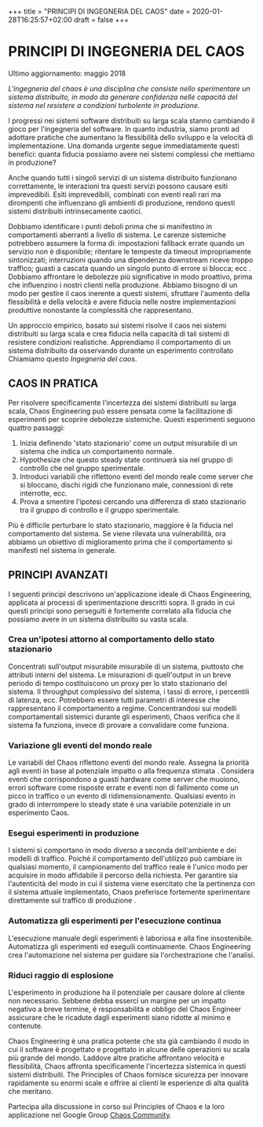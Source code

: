 +++
title = "PRINCIPI DI INGEGNERIA DEL CAOS"
date = 2020-01-28T16:25:57+02:00
draft = false
+++

# PRINCIPI DI INGEGNERIA DEL CAOS
Ultimo aggiornamento: maggio 2018

*L'ingegneria del chaos è una disciplina che consiste nello sperimentare un sistema distribuito, in modo da generare confidenza nelle capacità del sistema
nel resistere a condizioni turbolente in produzione.*

I progressi nei sistemi software distribuiti su larga scala stanno cambiando il gioco per l'ingegneria del software. In quanto industria, siamo pronti ad adottare pratiche che aumentano la flessibilità dello sviluppo e la velocità di implementazione. Una domanda urgente segue immediatamente questi benefici: quanta fiducia possiamo avere nei sistemi complessi che mettiamo in produzione?

Anche quando tutti i singoli servizi di un sistema distribuito funzionano correttamente, le interazioni tra questi servizi possono causare esiti imprevedibili. Esiti imprevedibili, combinati con eventi reali rari ma dirompenti che influenzano gli ambienti di produzione, rendono questi sistemi distribuiti intrinsecamente caotici.

Dobbiamo identificare i punti deboli prima che si manifestino in comportamenti aberranti a livello di sistema. Le carenze sistemiche potrebbero assumere la forma di: impostazioni fallback errate quando un servizio non è disponibile; ritentare le tempeste da timeout impropriamente sintonizzati; interruzioni quando una dipendenza downstream riceve troppo traffico; guasti a cascata quando un singolo punto di errore si blocca; ecc . Dobbiamo affrontare le debolezze più significative in modo proattivo, prima che influenzino i nostri clienti nella produzione. Abbiamo bisogno di un modo per gestire il caos inerente a questi sistemi, sfruttare l'aumento della flessibilità e della velocità e avere fiducia nelle nostre implementazioni produttive nonostante la complessità che rappresentano.

Un approccio empirico, basato sui sistemi risolve il caos nei sistemi distribuiti su larga scala e crea fiducia nella capacità di tali sistemi di resistere condizioni realistiche. Apprendiamo il comportamento di un sistema distribuito da osservando durante un esperimento controllato Chiamiamo questo *Ingegneria del caos*.

## CAOS IN PRATICA

Per risolvere specificamente l'incertezza dei sistemi distribuiti su larga scala, Chaos Engineering può essere pensata come la facilitazione di esperimenti per scoprire debolezze sistemiche. Questi esperimenti seguono quattro passaggi:

1. Inizia definendo 'stato stazionario' come un output misurabile di un sistema che indica un comportamento normale.
2. Hypothesize che questo steady state continuerà sia nel gruppo di controllo che nel gruppo sperimentale.
3. Introduci variabili che riflettono eventi del mondo reale come server che si bloccano, dischi rigidi che funzionano male, connessioni di rete interrotte, ecc.
4. Prova a smentire l'ipotesi cercando una differenza di stato stazionario tra il gruppo di controllo e il gruppo sperimentale.

Più è difficile perturbare lo stato stazionario, maggiore è la fiducia nel comportamento del sistema. Se viene rilevata una vulnerabilità, ora abbiamo un obiettivo di miglioramento prima che il comportamento si manifesti nel sistema in generale. 

## PRINCIPI AVANZATI

I seguenti principi descrivono un'applicazione ideale di Chaos Engineering, applicata ai processi di sperimentazione descritti sopra. Il grado in cui questi principi sono perseguiti è fortemente correlato alla fiducia che possiamo avere in un sistema distribuito su vasta scala. 

### Crea un'ipotesi attorno al comportamento dello stato stazionario

Concentrati sull'output misurabile misurabile di un sistema, piuttosto che attributi interni del sistema. Le misurazioni di quell'output in un breve periodo di tempo costituiscono un proxy per lo stato stazionario del sistema. Il throughput complessivo del sistema, i tassi di errore, i percentili di latenza, ecc. Potrebbero essere tutti parametri di interesse che rappresentano il comportamento a regime. Concentrandosi sui modelli comportamentali sistemici durante gli esperimenti, Chaos verifica che il sistema fa funziona, invece di provare a convalidare come funziona. 

### Variazione gli eventi del mondo reale

Le variabili del Chaos riflettono eventi del mondo reale. Assegna la priorità agli eventi in base al potenziale impatto o alla frequenza stimata . Considera eventi che corrispondono a guasti hardware come server che muoiono, errori software come risposte errate e eventi non di fallimento come un picco in traffico o un evento di ridimensionamento. Qualsiasi evento in grado di interrompere lo steady state è una variabile potenziale in un esperimento Caos. 

### Esegui esperimenti in produzione

I sistemi si comportano in modo diverso a seconda dell'ambiente e dei modelli di traffico. Poiché il comportamento dell'utilizzo può cambiare in qualsiasi momento, il campionamento del traffico reale è l'unico modo per acquisire in modo affidabile il percorso della richiesta. Per garantire sia l'autenticità del modo in cui il sistema viene esercitato che la pertinenza con il sistema attuale implementato, Chaos preferisce fortemente sperimentare direttamente sul traffico di produzione . 

### Automatizza gli esperimenti per l'esecuzione continua

L'esecuzione manuale degli esperimenti è laboriosa e alla fine insostenibile. Automatizza gli esperimenti ed eseguili continuamente. Chaos Engineering crea l'automazione nel sistema per guidare sia l'orchestrazione che l'analisi. 

### Riduci raggio di esplosione

L'esperimento in produzione ha il potenziale per causare dolore al cliente non necessario. Sebbene debba esserci un margine per un impatto negativo a breve termine, è responsabilità e obbligo del Chaos Engineer assicurare che le ricadute dagli esperimenti siano ridotte al minimo e contenute. 

Chaos Engineering è una pratica potente che sta già cambiando il modo in cui il software è progettato e progettato in alcune delle operazioni su scala più grande del mondo. Laddove altre pratiche affrontano velocità e flessibilità, Chaos affronta specificamente l'incertezza sistemica in questi sistemi distribuiti. The Principles of Chaos fornisce sicurezza per innovare rapidamente su enormi scale e offrire ai clienti le esperienze di alta qualità che meritano. 

Partecipa alla discussione in corso sui Principles of Chaos e la loro applicazione nel Google Group [Chaos Community](https://groups.google.com/forum/#!forum/chaos-community).

